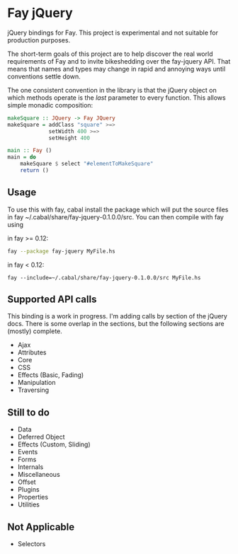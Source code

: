 Fay jQuery
==========

jQuery bindings for Fay. This project is experimental and not suitable for
production purposes.

The short-term goals of this project are to help discover the real world
requirements of Fay and to invite bikeshedding over the fay-jquery API. That
means that names and types may change in rapid and annoying ways until
conventions settle down.

The one consistent convention in the library is that the jQuery object on which
methods operate is the *last* parameter to every function. This allows simple
monadic composition:

```haskell
makeSquare :: JQuery -> Fay JQuery
makeSquare = addClass "square" >=>
             setWidth 400 >=>
             setHeight 400

main :: Fay ()
main = do
    makeSquare $ select "#elementToMakeSquare"
    return ()
```

Usage
-----

To use this with fay, cabal install the package which will put the
source files in fay ~/.cabal/share/fay-jquery-0.1.0.0/src. You can then
compile with fay using

in fay >= 0.12:
```bash
fay --package fay-jquery MyFile.hs
```

in fay < 0.12:
```
fay --include=~/.cabal/share/fay-jquery-0.1.0.0/src MyFile.hs
```

Supported API calls
-------------------

This binding is a work in progress. I'm adding calls by section of the jQuery
docs. There is some overlap in the sections, but the following sections are
(mostly) complete.

- Ajax
- Attributes
- Core
- CSS
- Effects (Basic, Fading)
- Manipulation
- Traversing

Still to do
-----------

- Data
- Deferred Object
- Effects (Custom, Sliding)
- Events
- Forms
- Internals
- Miscellaneous
- Offset
- Plugins
- Properties
- Utilities

Not Applicable
--------------

- Selectors

